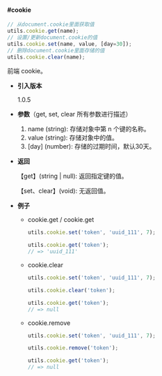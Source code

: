 #### #cookie

```javascript
// 从document.cookie里面获取值
utils.cookie.get(name);
// 设置/更新document.cookie的值
utils.cookie.set(name, value, [day=30]);
// 删除document.cookie里面存储的值
utils.cookie.clear(name);
```

前端 cookie。

- **引入版本**

    1.0.5

- **参数**（get, set, clear 所有参数进行描述）

    1. name (string): 存储对象中第 n 个键的名称。
    2. value (string): 存储对象中的值。
    3. [day] (number): 存储的过期时间，默认30天。

- **返回**

    【get】(string | null): 返回指定键的值。

    【set、clear】(void): 无返回值。

- **例子**

    - cookie.get / cookie.get

        ```javascript
        utils.cookie.set('token', 'uuid_111', 7);

        utils.cookie.get('token');
        // => 'uuid_111'
        ```

    - cookie.clear

        ```javascript
        utils.cookie.set('token', 'uuid_111', 7);

        utils.cookie.clear('token');

        utils.cookie.get('token');
        // => null
        ```

    - cookie.remove

        ```javascript
        utils.cookie.set('token', 'uuid_111', 7);

        utils.cookie.remove('token');

        utils.cookie.get('token');
        // => null
        ```
